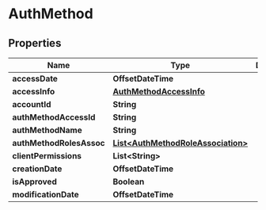 

# AuthMethod


## Properties

Name | Type | Description | Notes
------------ | ------------- | ------------- | -------------
**accessDate** | **OffsetDateTime** |  |  [optional]
**accessInfo** | [**AuthMethodAccessInfo**](AuthMethodAccessInfo.md) |  |  [optional]
**accountId** | **String** |  |  [optional]
**authMethodAccessId** | **String** |  |  [optional]
**authMethodName** | **String** |  |  [optional]
**authMethodRolesAssoc** | [**List&lt;AuthMethodRoleAssociation&gt;**](AuthMethodRoleAssociation.md) |  |  [optional]
**clientPermissions** | **List&lt;String&gt;** |  |  [optional]
**creationDate** | **OffsetDateTime** |  |  [optional]
**isApproved** | **Boolean** |  |  [optional]
**modificationDate** | **OffsetDateTime** |  |  [optional]



